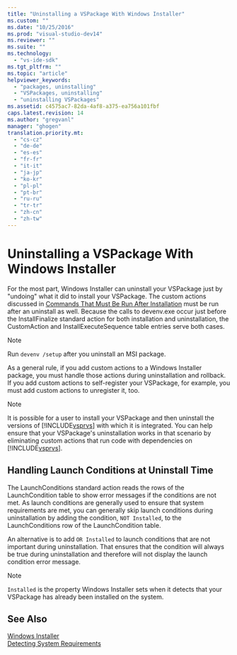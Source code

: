 ```yaml
---
title: "Uninstalling a VSPackage With Windows Installer"
ms.custom: ""
ms.date: "10/25/2016"
ms.prod: "visual-studio-dev14"
ms.reviewer: ""
ms.suite: ""
ms.technology: 
  - "vs-ide-sdk"
ms.tgt_pltfrm: ""
ms.topic: "article"
helpviewer_keywords: 
  - "packages, uninstalling"
  - "VSPackages, uninstalling"
  - "uninstalling VSPackages"
ms.assetid: c4575ac7-82da-4af8-a375-ea756a101fbf
caps.latest.revision: 14
ms.author: "gregvanl"
manager: "ghogen"
translation.priority.mt: 
  - "cs-cz"
  - "de-de"
  - "es-es"
  - "fr-fr"
  - "it-it"
  - "ja-jp"
  - "ko-kr"
  - "pl-pl"
  - "pt-br"
  - "ru-ru"
  - "tr-tr"
  - "zh-cn"
  - "zh-tw"
---
```

# Uninstalling a VSPackage With Windows Installer
For the most part, Windows Installer can uninstall your VSPackage just by "undoing" what it did to install your VSPackage. The custom actions discussed in [Commands That Must Be Run After Installation](../../extensibility/internals/commands-that-must-be-run-after-installation.md) must be run after an uninstall as well. Because the calls to devenv.exe occur just before the InstallFinalize standard action for both installation and uninstallation, the CustomAction and InstallExecuteSequence table entries serve both cases.  
  
> [!NOTE]
>  Run `devenv /setup` after you uninstall an MSI package.  
  
 As a general rule, if you add custom actions to a Windows Installer package, you must handle those actions during uninstallation and rollback. If you add custom actions to self-register your VSPackage, for example, you must add custom actions to unregister it, too.  
  
> [!NOTE]
>  It is possible for a user to install your VSPackage and then uninstall the versions of [!INCLUDE[vsprvs](../../code-quality/includes/vsprvs_md.md)] with which it is integrated. You can help ensure that your VSPackage's uninstallation works in that scenario by eliminating custom actions that run code with dependencies on [!INCLUDE[vsprvs](../../code-quality/includes/vsprvs_md.md)].  
  
## Handling Launch Conditions at Uninstall Time  
 The LaunchConditions standard action reads the rows of the LaunchCondition table to show error messages if the conditions are not met. As launch conditions are generally used to ensure that system requirements are met, you can generally skip launch conditions during uninstallation by adding the condition, `NOT Installed`, to the LaunchConditions row of the LaunchCondition table.  
  
 An alternative is to add `OR Installed` to launch conditions that are not important during uninstallation. That ensures that the condition will always be true during uninstallation and therefore will not display the launch condition error message.  
  
> [!NOTE]
>  `Installed` is the property Windows Installer sets when it detects that your VSPackage has already been installed on the system.  
  
## See Also  
 [Windows Installer](http://msdn.microsoft.com/en-us/187d8965-c79d-4ecb-8689-10930fa8b3b5)   
 [Detecting System Requirements](../../extensibility/internals/detecting-system-requirements.md)